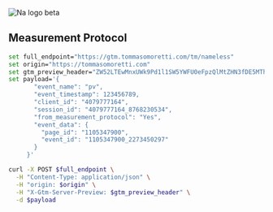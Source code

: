 ![Na logo beta](https://github.com/tommasomoretti/nameless-analytics/assets/29273232/7d4ded5e-4b79-46a2-b089-03997724fd10)


## Measurement Protocol
```bash
set full_endpoint="https://gtm.tommasomoretti.com/tm/nameless"
set origin="https://tommasomoretti.com"
set gtm_preview_header="ZW52LTEwMnxUWk9Pd1l1SW5YWFU0eFpzQlMtZHN3fDE5MThmMjVhMTQwNWViZjcwYmE5Yw==" 
set payload='{
       "event_name": "pv",
       "event_timestamp": 123456789,
       "client_id": "4079777164",
       "session_id": "4079777164_8768230534",
       "from_measurement_protocol": "Yes",
       "event_data": {
         "page_id": "1105347900",
         "event_id": "1105347900_2273450297"
       }
     }'

curl -X POST $full_endpoint \
  -H "Content-Type: application/json" \
  -H "origin: $origin" \
  -H "X-Gtm-Server-Preview: $gtm_preview_header" \
  -d $payload
```
